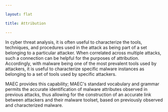 ```yaml
---

layout: flat

title: Attribution

---
```




In cyber threat analysis, it is often useful to characterize the tools, techniques, and procedures used in the attack as being part of a set belonging to a particular attacker. When correlated across multiple attacks, such a connection can be helpful for the purposes of attribution.  Accordingly, with malware being one of the most prevalent tools used by attackers, it is useful to characterize specific malware instances as belonging to a set of tools used by specific attackers. 

MAEC provides this capability; MAEC's standard vocabulary and grammar permits the accurate identification of malware attributes observed in previous attacks, thus allowing for the construction of an accurate link between attackers and their malware toolset, based on previously observed and characterized malware.